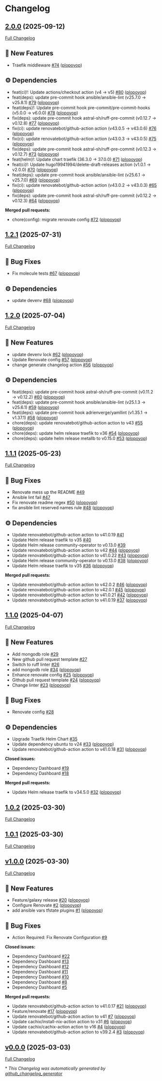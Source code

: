 # Changelog

## [2.0.0](https://github.com/plopoyop/ansible-collection-kubernetes/tree/2.0.0) (2025-09-12)

[Full Changelog](https://github.com/plopoyop/ansible-collection-kubernetes/compare/1.2.1...2.0.0)

## 🚀 New Features

- Traefik middleware [\#74](https://github.com/plopoyop/ansible-collection-kubernetes/pull/74) ([plopoyop](https://github.com/plopoyop))

## ⚙️ Dependencies

- feat\(ci\)!: Update actions/checkout action \(v4 → v5\) [\#80](https://github.com/plopoyop/ansible-collection-kubernetes/pull/80) ([plopoyop](https://github.com/plopoyop))
- feat\(deps\): update pre-commit hook ansible/ansible-lint \(v25.7.0 → v25.8.1\) [\#79](https://github.com/plopoyop/ansible-collection-kubernetes/pull/79) ([plopoyop](https://github.com/plopoyop))
- feat\(deps\)!: Update pre-commit hook pre-commit/pre-commit-hooks \(v5.0.0 → v6.0.0\) [\#78](https://github.com/plopoyop/ansible-collection-kubernetes/pull/78) ([plopoyop](https://github.com/plopoyop))
- fix\(deps\): update pre-commit hook astral-sh/ruff-pre-commit \(v0.12.7 → v0.12.8\) [\#77](https://github.com/plopoyop/ansible-collection-kubernetes/pull/77) ([plopoyop](https://github.com/plopoyop))
- fix\(ci\): update renovatebot/github-action action \(v43.0.5 → v43.0.6\) [\#76](https://github.com/plopoyop/ansible-collection-kubernetes/pull/76) ([plopoyop](https://github.com/plopoyop))
- fix\(ci\): update renovatebot/github-action action \(v43.0.3 → v43.0.5\) [\#75](https://github.com/plopoyop/ansible-collection-kubernetes/pull/75) ([plopoyop](https://github.com/plopoyop))
- fix\(deps\): update pre-commit hook astral-sh/ruff-pre-commit \(v0.12.3 → v0.12.7\) [\#73](https://github.com/plopoyop/ansible-collection-kubernetes/pull/73) ([plopoyop](https://github.com/plopoyop))
- feat\(helm\)!: Update chart traefik \(36.3.0 → 37.0.0\) [\#71](https://github.com/plopoyop/ansible-collection-kubernetes/pull/71) ([plopoyop](https://github.com/plopoyop))
- feat\(ci\)!: Update hugo19941994/delete-draft-releases action \(v1.0.1 → v2.0.0\) [\#70](https://github.com/plopoyop/ansible-collection-kubernetes/pull/70) ([plopoyop](https://github.com/plopoyop))
- feat\(deps\): update pre-commit hook ansible/ansible-lint \(v25.6.1 → v25.7.0\) [\#69](https://github.com/plopoyop/ansible-collection-kubernetes/pull/69) ([plopoyop](https://github.com/plopoyop))
- fix\(ci\): update renovatebot/github-action action \(v43.0.2 → v43.0.3\) [\#65](https://github.com/plopoyop/ansible-collection-kubernetes/pull/65) ([plopoyop](https://github.com/plopoyop))
- fix\(deps\): update pre-commit hook astral-sh/ruff-pre-commit \(v0.12.2 → v0.12.3\) [\#64](https://github.com/plopoyop/ansible-collection-kubernetes/pull/64) ([plopoyop](https://github.com/plopoyop))

**Merged pull requests:**

- chore\(config\): migrate renovate config [\#72](https://github.com/plopoyop/ansible-collection-kubernetes/pull/72) ([plopoyop](https://github.com/plopoyop))

## [1.2.1](https://github.com/plopoyop/ansible-collection-kubernetes/tree/1.2.1) (2025-07-31)

[Full Changelog](https://github.com/plopoyop/ansible-collection-kubernetes/compare/1.2.0...1.2.1)

## 🐛 Bug Fixes

- Fix molecule tests [\#67](https://github.com/plopoyop/ansible-collection-kubernetes/pull/67) ([plopoyop](https://github.com/plopoyop))

## ⚙️ Dependencies

- update devenv [\#68](https://github.com/plopoyop/ansible-collection-kubernetes/pull/68) ([plopoyop](https://github.com/plopoyop))

## [1.2.0](https://github.com/plopoyop/ansible-collection-kubernetes/tree/1.2.0) (2025-07-04)

[Full Changelog](https://github.com/plopoyop/ansible-collection-kubernetes/compare/1.1.1...1.2.0)

## 🚀 New Features

- update devenv lock [\#62](https://github.com/plopoyop/ansible-collection-kubernetes/pull/62) ([plopoyop](https://github.com/plopoyop))
- Update Renovate config [\#57](https://github.com/plopoyop/ansible-collection-kubernetes/pull/57) ([plopoyop](https://github.com/plopoyop))
- change generate changelog action [\#56](https://github.com/plopoyop/ansible-collection-kubernetes/pull/56) ([plopoyop](https://github.com/plopoyop))

## ⚙️ Dependencies

- feat\(deps\): update pre-commit hook astral-sh/ruff-pre-commit \(v0.11.2 → v0.12.2\) [\#60](https://github.com/plopoyop/ansible-collection-kubernetes/pull/60) ([plopoyop](https://github.com/plopoyop))
- feat\(deps\): update pre-commit hook ansible/ansible-lint \(v25.1.3 → v25.6.1\) [\#59](https://github.com/plopoyop/ansible-collection-kubernetes/pull/59) ([plopoyop](https://github.com/plopoyop))
- feat\(deps\): update pre-commit hook adrienverge/yamllint \(v1.35.1 → v1.37.1\) [\#58](https://github.com/plopoyop/ansible-collection-kubernetes/pull/58) ([plopoyop](https://github.com/plopoyop))
- chore\(deps\): update renovatebot/github-action action to v43 [\#55](https://github.com/plopoyop/ansible-collection-kubernetes/pull/55) ([plopoyop](https://github.com/plopoyop))
- chore\(deps\): update helm release traefik to v36 [\#54](https://github.com/plopoyop/ansible-collection-kubernetes/pull/54) ([plopoyop](https://github.com/plopoyop))
- chore\(deps\): update helm release metallb to v0.15.0 [\#53](https://github.com/plopoyop/ansible-collection-kubernetes/pull/53) ([plopoyop](https://github.com/plopoyop))

## [1.1.1](https://github.com/plopoyop/ansible-collection-kubernetes/tree/1.1.1) (2025-05-23)

[Full Changelog](https://github.com/plopoyop/ansible-collection-kubernetes/compare/1.1.0...1.1.1)

## 🐛 Bug Fixes

- Renovate mess up the README [\#49](https://github.com/plopoyop/ansible-collection-kubernetes/issues/49)
- Ansible lint fail [\#47](https://github.com/plopoyop/ansible-collection-kubernetes/issues/47)
- Fix renovate readme regex [\#50](https://github.com/plopoyop/ansible-collection-kubernetes/pull/50) ([plopoyop](https://github.com/plopoyop))
- fix ansible lint reserved names rule [\#48](https://github.com/plopoyop/ansible-collection-kubernetes/pull/48) ([plopoyop](https://github.com/plopoyop))

## ⚙️ Dependencies

- Update renovatebot/github-action action to v41.0.19 [\#41](https://github.com/plopoyop/ansible-collection-kubernetes/issues/41)
- Update Helm release traefik to v35 [\#40](https://github.com/plopoyop/ansible-collection-kubernetes/issues/40)
- Update Helm release community-operator to v0.13.0 [\#39](https://github.com/plopoyop/ansible-collection-kubernetes/issues/39)
- Update renovatebot/github-action action to v42 [\#44](https://github.com/plopoyop/ansible-collection-kubernetes/pull/44) ([plopoyop](https://github.com/plopoyop))
- Update renovatebot/github-action action to v41.0.22 [\#43](https://github.com/plopoyop/ansible-collection-kubernetes/pull/43) ([plopoyop](https://github.com/plopoyop))
- Update Helm release community-operator to v0.13.0 [\#38](https://github.com/plopoyop/ansible-collection-kubernetes/pull/38) ([plopoyop](https://github.com/plopoyop))
- Update Helm release traefik to v35 [\#36](https://github.com/plopoyop/ansible-collection-kubernetes/pull/36) ([plopoyop](https://github.com/plopoyop))

**Merged pull requests:**

- Update renovatebot/github-action action to v42.0.2 [\#46](https://github.com/plopoyop/ansible-collection-kubernetes/pull/46) ([plopoyop](https://github.com/plopoyop))
- Update renovatebot/github-action action to v42.0.1 [\#45](https://github.com/plopoyop/ansible-collection-kubernetes/pull/45) ([plopoyop](https://github.com/plopoyop))
- Update renovatebot/github-action action to v41.0.21 [\#42](https://github.com/plopoyop/ansible-collection-kubernetes/pull/42) ([plopoyop](https://github.com/plopoyop))
- Update renovatebot/github-action action to v41.0.19 [\#37](https://github.com/plopoyop/ansible-collection-kubernetes/pull/37) ([plopoyop](https://github.com/plopoyop))

## [1.1.0](https://github.com/plopoyop/ansible-collection-kubernetes/tree/1.1.0) (2025-04-07)

[Full Changelog](https://github.com/plopoyop/ansible-collection-kubernetes/compare/1.0.2...1.1.0)

## 🚀 New Features

- Add mongodb role [\#29](https://github.com/plopoyop/ansible-collection-kubernetes/issues/29)
- New github pull request template [\#27](https://github.com/plopoyop/ansible-collection-kubernetes/issues/27)
- Switch to ruff linter [\#26](https://github.com/plopoyop/ansible-collection-kubernetes/issues/26)
- add mongodb role [\#34](https://github.com/plopoyop/ansible-collection-kubernetes/pull/34) ([plopoyop](https://github.com/plopoyop))
- Enhance renovate config [\#25](https://github.com/plopoyop/ansible-collection-kubernetes/pull/25) ([plopoyop](https://github.com/plopoyop))
- Github pull request template [\#24](https://github.com/plopoyop/ansible-collection-kubernetes/pull/24) ([plopoyop](https://github.com/plopoyop))
- Change linter [\#23](https://github.com/plopoyop/ansible-collection-kubernetes/pull/23) ([plopoyop](https://github.com/plopoyop))

## 🐛 Bug Fixes

- Renovate config [\#28](https://github.com/plopoyop/ansible-collection-kubernetes/issues/28)

## ⚙️ Dependencies

- Upgrade Traefik Helm Chart [\#35](https://github.com/plopoyop/ansible-collection-kubernetes/issues/35)
- Update dependency ubuntu to v24 [\#33](https://github.com/plopoyop/ansible-collection-kubernetes/pull/33) ([plopoyop](https://github.com/plopoyop))
- Update renovatebot/github-action action to v41.0.18 [\#31](https://github.com/plopoyop/ansible-collection-kubernetes/pull/31) ([plopoyop](https://github.com/plopoyop))

**Closed issues:**

- Dependency Dashboard [\#19](https://github.com/plopoyop/ansible-collection-kubernetes/issues/19)
- Dependency Dashboard [\#18](https://github.com/plopoyop/ansible-collection-kubernetes/issues/18)

**Merged pull requests:**

- Update Helm release traefik to v34.5.0 [\#32](https://github.com/plopoyop/ansible-collection-kubernetes/pull/32) ([plopoyop](https://github.com/plopoyop))

## [1.0.2](https://github.com/plopoyop/ansible-collection-kubernetes/tree/1.0.2) (2025-03-30)

[Full Changelog](https://github.com/plopoyop/ansible-collection-kubernetes/compare/1.0.1...1.0.2)

## [1.0.1](https://github.com/plopoyop/ansible-collection-kubernetes/tree/1.0.1) (2025-03-30)

[Full Changelog](https://github.com/plopoyop/ansible-collection-kubernetes/compare/v1.0.0...1.0.1)

## [v1.0.0](https://github.com/plopoyop/ansible-collection-kubernetes/tree/v1.0.0) (2025-03-30)

[Full Changelog](https://github.com/plopoyop/ansible-collection-kubernetes/compare/v0.0.0...v1.0.0)

## 🚀 New Features

- Feature/galaxy release [\#20](https://github.com/plopoyop/ansible-collection-kubernetes/pull/20) ([plopoyop](https://github.com/plopoyop))
- Configure Renovate [\#2](https://github.com/plopoyop/ansible-collection-kubernetes/pull/2) ([plopoyop](https://github.com/plopoyop))
- add ansible vars tfstate plugins [\#1](https://github.com/plopoyop/ansible-collection-kubernetes/pull/1) ([plopoyop](https://github.com/plopoyop))

## 🐛 Bug Fixes

- Action Required: Fix Renovate Configuration [\#9](https://github.com/plopoyop/ansible-collection-kubernetes/issues/9)

**Closed issues:**

- Dependency Dashboard [\#22](https://github.com/plopoyop/ansible-collection-kubernetes/issues/22)
- Dependency Dashboard [\#13](https://github.com/plopoyop/ansible-collection-kubernetes/issues/13)
- Dependency Dashboard [\#12](https://github.com/plopoyop/ansible-collection-kubernetes/issues/12)
- Dependency Dashboard [\#11](https://github.com/plopoyop/ansible-collection-kubernetes/issues/11)
- Dependency Dashboard [\#10](https://github.com/plopoyop/ansible-collection-kubernetes/issues/10)
- Dependency Dashboard [\#8](https://github.com/plopoyop/ansible-collection-kubernetes/issues/8)
- Dependency Dashboard [\#5](https://github.com/plopoyop/ansible-collection-kubernetes/issues/5)

**Merged pull requests:**

- Update renovatebot/github-action action to v41.0.17 [\#21](https://github.com/plopoyop/ansible-collection-kubernetes/pull/21) ([plopoyop](https://github.com/plopoyop))
- Feature/renovate [\#17](https://github.com/plopoyop/ansible-collection-kubernetes/pull/17) ([plopoyop](https://github.com/plopoyop))
- Update renovatebot/github-action action to v41 [\#7](https://github.com/plopoyop/ansible-collection-kubernetes/pull/7) ([plopoyop](https://github.com/plopoyop))
- Update cachix/install-nix-action action to v31 [\#6](https://github.com/plopoyop/ansible-collection-kubernetes/pull/6) ([plopoyop](https://github.com/plopoyop))
- Update cachix/cachix-action action to v16 [\#4](https://github.com/plopoyop/ansible-collection-kubernetes/pull/4) ([plopoyop](https://github.com/plopoyop))
- Update renovatebot/github-action action to v39.2.4 [\#3](https://github.com/plopoyop/ansible-collection-kubernetes/pull/3) ([plopoyop](https://github.com/plopoyop))

## [v0.0.0](https://github.com/plopoyop/ansible-collection-kubernetes/tree/v0.0.0) (2025-03-03)

[Full Changelog](https://github.com/plopoyop/ansible-collection-kubernetes/compare/51e1d110e86fa602ee48509ed59fdae6b851f118...v0.0.0)



\* *This Changelog was automatically generated by [github_changelog_generator](https://github.com/github-changelog-generator/github-changelog-generator)*
